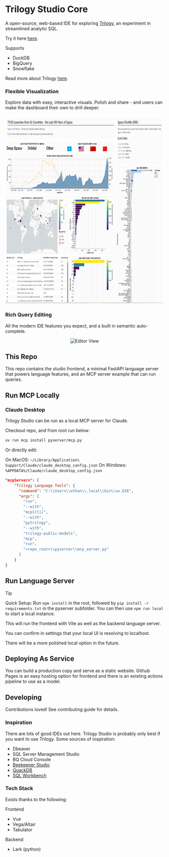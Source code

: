 # Trilogy Studio Core

A open-source, web-based IDE for exploring [Trilogy](https://github.com/trilogy-data/pytrilogy), an experiment in streamlined analytic SQL. 

Try it here [here](https://trilogydata.dev/trilogy-studio-core/).

Supports
- DuckDB
- BigQuery
- Snowflake

Read more about Trilogy [here](https://trilogydata.dev/).


### Flexible Visualization

Explore data with easy, interactive visuals. Polish and share - and users can make the dashboard their own to drill deeper. 

<p align="center">
<img src="docs/dashboard.png" width="515" height="599" alt="Dashboard View">
</p>

### Rich Query Editing

All the modern IDE features you expect, and a built in semantic auto-complete. 

<p align="center">
<img src="https://github.com/user-attachments/assets/2eee9a88-be64-437b-bd86-954ab0c1d7b3" width="515" height="559" alt="Editor View">
</p>


## This Repo

This repo contains the studio frontend, a minimal FastAPI language server that powers language features, and an MCP server example that can run queries.

## Run MCP Locally

### Claude Desktop

Trilogy Studio can be run as a local MCP server for Claude.

Checkout repo, and from root run below:

```bash
uv run mcp install pyserver/mcp.py
```

Or directly edit:

On MacOS: `~/Library/Application\ Support/Claude/claude_desktop_config.json`
On Windows: `%APPDATA%/Claude/claude_desktop_config.json`

```json
"mcpServers": {
    "Trilogy Language Tools": {
      "command": "C:\\Users\\ethan\\.local\\bin\\uv.EXE",
      "args": [
        "run",
        "--with",
        "mcp[cli]",
        "--with",
        "pytrilogy",
        "--with",
        "trilogy-public-models",
        "mcp",
        "run",
        "<repo_root>\\pyserver\\mcp_server.py"
      ]
    }
}
```

## Run Language Server

> [!TIP]
> Quick Setup: Run `npm install` in the root, followed by `pip install -r requirements.txt` in the pyserver subfolder. You can then use `npm run local` to start a local instance.

This will run the frontend with Vite as well as the backend language server.

You can confirm in settings that your local UI is resolving to localhost.

There will be a more polished local option in the future.

## Deploying As Service

You can build a production copy and serve as a static website. Github Pages is an easy hosting option for frontend and there is an existing actions pipeline to use as a model.

## Developing

Contributions loved! See contributing guide for details.

### Inspiration
There are lots of good IDEs out here. Trilogy Studio is probably only best if you want to use Trilogy. Some sources of inspiration:

- Dbeaver
- SQL Server Management Studio
- BQ Cloud Console
- [Beekeeper Studio](https://www.beekeeperstudio.io/)
- [QuackDB](https://github.com/mattf96s/QuackDB)
- [SQL Workbench](https://sql-workbench.com/)

### Tech Stack

Exists thanks to the following:

Frontend
- Vue
- Vega/Altair
- Tabulator

Backend
- Lark (python)

